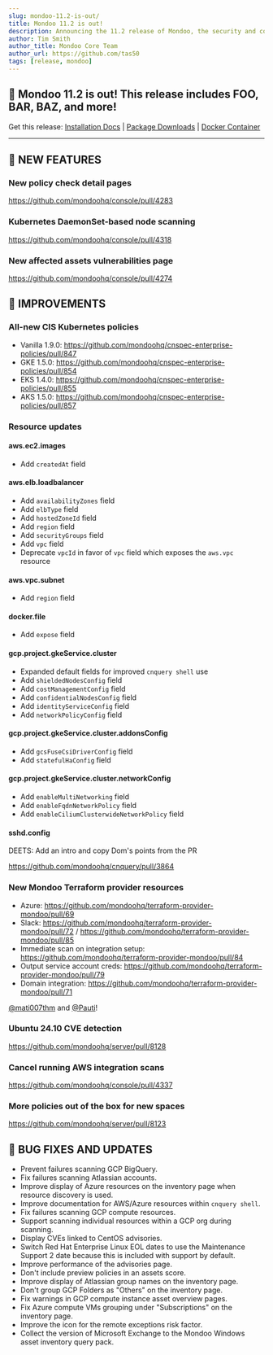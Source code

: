 ```yaml
---
slug: mondoo-11.2-is-out/
title: Mondoo 11.2 is out!
description: Announcing the 11.2 release of Mondoo, the security and compliance platform that prioritizes risks that matter most in your infrastructure.
author: Tim Smith
author_title: Mondoo Core Team
author_url: https://github.com/tas50
tags: [release, mondoo]
---
```


## 🥳 Mondoo 11.2 is out! This release includes FOO, BAR, BAZ, and more!

Get this release: [Installation Docs](https://mondoo.com/docs/cnspec/) | [Package Downloads](https://releases.mondoo.com/cnspec/) | [Docker Container](https://hub.docker.com/r/mondoo/cnspec)

---

## 🎉 NEW FEATURES

### New policy check detail pages

https://github.com/mondoohq/console/pull/4283

### Kubernetes DaemonSet-based node scanning

https://github.com/mondoohq/console/pull/4318

### New affected assets vulnerabilities page

https://github.com/mondoohq/console/pull/4274

## 🧹 IMPROVEMENTS

### All-new CIS Kubernetes policies

- Vanilla 1.9.0: https://github.com/mondoohq/cnspec-enterprise-policies/pull/847
- GKE 1.5.0: https://github.com/mondoohq/cnspec-enterprise-policies/pull/854
- EKS 1.4.0: https://github.com/mondoohq/cnspec-enterprise-policies/pull/855
- AKS 1.5.0: https://github.com/mondoohq/cnspec-enterprise-policies/pull/857

### Resource updates

#### aws.ec2.images

- Add `createdAt` field

#### aws.elb.loadbalancer

- Add `availabilityZones` field
- Add `elbType` field
- Add `hostedZoneId` field
- Add `region` field
- Add `securityGroups` field
- Add `vpc` field
- Deprecate `vpcId` in favor of `vpc` field which exposes the `aws.vpc` resource

#### aws.vpc.subnet

- Add `region` field

#### docker.file

- Add `expose` field

#### gcp.project.gkeService.cluster

- Expanded default fields for improved `cnquery shell` use
- Add `shieldedNodesConfig` field
- Add `costManagementConfig` field
- Add `confidentialNodesConfig` field
- Add `identityServiceConfig` field
- Add `networkPolicyConfig` field

#### gcp.project.gkeService.cluster.addonsConfig

- Add `gcsFuseCsiDriverConfig` field
- Add `statefulHaConfig` field

#### gcp.project.gkeService.cluster.networkConfig

- Add `enableMultiNetworking` field
- Add `enableFqdnNetworkPolicy` field
- Add `enableCiliumClusterwideNetworkPolicy` field

#### sshd.config

DEETS: Add an intro and copy Dom's points from the PR

https://github.com/mondoohq/cnquery/pull/3864

### New Mondoo Terraform provider resources

- Azure: https://github.com/mondoohq/terraform-provider-mondoo/pull/69
- Slack: https://github.com/mondoohq/terraform-provider-mondoo/pull/72 / https://github.com/mondoohq/terraform-provider-mondoo/pull/85
- Immediate scan on integration setup: https://github.com/mondoohq/terraform-provider-mondoo/pull/84
- Output service account creds: https://github.com/mondoohq/terraform-provider-mondoo/pull/79
- Domain integration: https://github.com/mondoohq/terraform-provider-mondoo/pull/71

[@mati007thm](https://github.com/mati007thm) and [@Pauti](https://github.com/Pauti)!

### Ubuntu 24.10 CVE detection

https://github.com/mondoohq/server/pull/8128

### Cancel running AWS integration scans

https://github.com/mondoohq/console/pull/4337

### More policies out of the box for new spaces

https://github.com/mondoohq/server/pull/8123

## 🐛 BUG FIXES AND UPDATES

- Prevent failures scanning GCP BigQuery.
- Fix failures scanning Atlassian accounts.
- Improve display of Azure resources on the inventory page when resource discovery is used.
- Improve documentation for AWS/Azure resources within `cnquery shell`.
- Fix failures scanning GCP compute resources.
- Support scanning individual resources within a GCP org during scanning.
- Display CVEs linked to CentOS advisories.
- Switch Red Hat Enterprise Linux EOL dates to use the Maintenance Support 2 date because this is included with support by default.
- Improve performance of the advisories page.
- Don't include preview policies in an assets score.
- Improve display of Atlassian group names on the inventory page.
- Don't group GCP Folders as "Others" on the inventory page.
- Fix warnings in GCP compute instance asset overview pages.
- Fix Azure compute VMs grouping under "Subscriptions" on the inventory page.
- Improve the icon for the remote exceptions risk factor.
- Collect the version of Microsoft Exchange to the Mondoo Windows asset inventory query pack.
